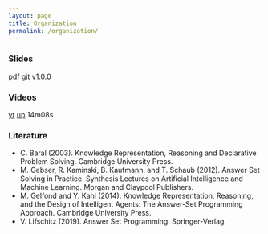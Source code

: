 ```yaml
---
layout: page
title: Organization
permalink: /organization/
---
```


### Slides

  [pdf](https://github.com/potassco-asp-course/course/releases/download/v1.0.0/organization.pdf)
  [git](https://github.com/potassco-asp-course/organization)
  [v1.0.0](https://github.com/potassco-asp-course/course/releases/tag/v1.0.0)

### Videos

  [yt](https://youtu.be/fUClBdNpyuA)
  [up](https://mediaup.uni-potsdam.de/Play/22965)
  14m08s

### Literature

  * C. Baral (2003).
    Knowledge Representation, Reasoning and Declarative Problem Solving.
	Cambridge University Press.
  * M. Gebser, R. Kaminski, B. Kaufmann, and T. Schaub (2012).
	Answer Set Solving in Practice.
	Synthesis Lectures on Artificial Intelligence and Machine Learning. Morgan and Claypool Publishers.
  * M. Gelfond and Y. Kahl (2014).
	Knowledge Representation, Reasoning, and the Design of Intelligent Agents: The Answer-Set Programming Approach.
	Cambridge University Press.
  * V. Lifschitz (2019).
	Answer Set Programming.
	Springer-Verlag.
